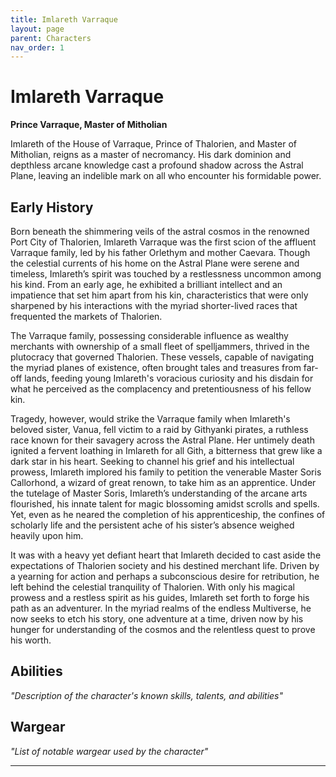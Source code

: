 ```yaml
---
title: Imlareth Varraque
layout: page
parent: Characters
nav_order: 1
---
```

# Imlareth Varraque
**Prince Varraque, Master of Mitholian**

Imlareth of the House of Varraque, Prince of Thalorien, and Master of Mitholian, reigns as a master of necromancy. His dark dominion and depthless arcane knowledge cast a profound shadow across the Astral Plane, leaving an indelible mark on all who encounter his formidable power.

## Early History
Born beneath the shimmering veils of the astral cosmos in the renowned Port City of Thalorien, Imlareth Varraque was the first scion of the affluent Varraque family, led by his father Orlethym and mother Caevara. Though the celestial currents of his home on the Astral Plane were serene and timeless, Imlareth’s spirit was touched by a restlessness uncommon among his kind. From an early age, he exhibited a brilliant intellect and an impatience that set him apart from his kin, characteristics that were only sharpened by his interactions with the myriad shorter-lived races that frequented the markets of Thalorien.

The Varraque family, possessing considerable influence as wealthy merchants with ownership of a small fleet of spelljammers, thrived in the plutocracy that governed Thalorien. These vessels, capable of navigating the myriad planes of existence, often brought tales and treasures from far-off lands, feeding young Imlareth's voracious curiosity and his disdain for what he perceived as the complacency and pretentiousness of his fellow kin.

Tragedy, however, would strike the Varraque family when Imlareth's beloved sister, Vanua, fell victim to a raid by Githyanki pirates, a ruthless race known for their savagery across the Astral Plane. Her untimely death ignited a fervent loathing in Imlareth for all Gith, a bitterness that grew like a dark star in his heart. Seeking to channel his grief and his intellectual prowess, Imlareth implored his family to petition the venerable Master Soris Callorhond, a wizard of great renown, to take him as an apprentice. Under the tutelage of Master Soris, Imlareth’s understanding of the arcane arts flourished, his innate talent for magic blossoming amidst scrolls and spells. Yet, even as he neared the completion of his apprenticeship, the confines of scholarly life and the persistent ache of his sister’s absence weighed heavily upon him.

It was with a heavy yet defiant heart that Imlareth decided to cast aside the expectations of Thalorien society and his destined merchant life. Driven by a yearning for action and perhaps a subconscious desire for retribution, he left behind the celestial tranquility of Thalorien. With only his magical prowess and a restless spirit as his guides, Imlareth set forth to forge his path as an adventurer. In the myriad realms of the endless Multiverse, he now seeks to etch his story, one adventure at a time, driven now by his hunger for understanding of the cosmos and the relentless quest to prove his worth.

## Abilities
*"Description of the character's known skills, talents, and abilities"*

## Wargear
*"List of notable wargear used by the character"*

----
